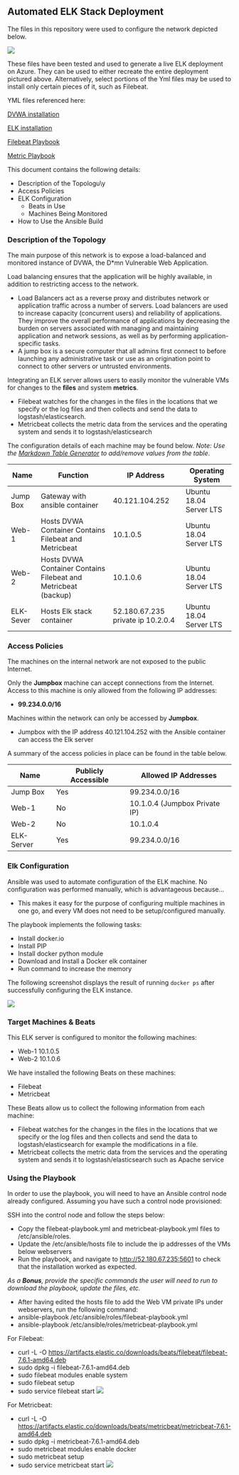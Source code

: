 ## Automated ELK Stack Deployment

The files in this repository were used to configure the network depicted below.

![](./Images/Unit_13.png)

These files have been tested and used to generate a live ELK deployment on Azure. They can be used to either recreate the entire deployment pictured above. Alternatively, select portions of the Yml files may be used to install only certain pieces of it, such as Filebeat.

YML files referenced here:

[DVWA installation](https://github.com/alishababbar13/CSBootCampt/blob/ffd5649f8ce560b493debba4d1ef21c684fec786/Ansible/DVWA-Installation.yml)

[ELK installation](https://github.com/alishababbar13/CSBootCampt/blob/ffd5649f8ce560b493debba4d1ef21c684fec786/Ansible/ELK-Installation.yml)

[Filebeat Playbook](https://github.com/alishababbar13/CSBootCampt/blob/f410143f2f4ac7a3a8561f0d6a5c9b8ba9e4b185/Ansible/roles/filebeat-playbook.yml)

[Metric Playbook](https://github.com/alishababbar13/CSBootCampt/blob/ffd5649f8ce560b493debba4d1ef21c684fec786/Ansible/roles/metricbeat-playbook.yml)


This document contains the following details:
- Description of the Topologu\y
- Access Policies
- ELK Configuration
  - Beats in Use
  - Machines Being Monitored
- How to Use the Ansible Build


### Description of the Topology

The main purpose of this network is to expose a load-balanced and monitored instance of DVWA, the D*mn Vulnerable Web Application.

Load balancing ensures that the application will be highly available, in addition to restricting access to the network.
- Load Balancers act as a reverse proxy and distributes network or application traffic across a number of servers. Load balancers are used to increase capacity (concurrent users) and reliability of applications. They improve the overall performance of applications by decreasing the burden on servers associated with managing and maintaining application and network sessions, as well as by performing application-specific tasks.
- A jump box is a secure computer that all admins first connect to before launching any administrative task or use as an origination point to connect to other servers or untrusted environments.

Integrating an ELK server allows users to easily monitor the vulnerable VMs for changes to the **files** and system **metrics**.
- Filebeat watches for the changes in the files in the locations that we specify or the log files and then collects and send the data to logstash/elasticsearch.
- Metricbeat collects the metric data from the services and the operating system and sends it to logstash/elasticsearch

The configuration details of each machine may be found below.
_Note: Use the [Markdown Table Generator](http://www.tablesgenerator.com/markdown_tables) to add/remove values from the table_.

| Name     | Function | IP Address | Operating System |
|----------|----------|------------|------------------|
| Jump Box | Gateway with ansible container |40.121.104.252| Ubuntu 18.04 Server LTS |
| Web-1    | Hosts DVWA Container Contains Filebeat and Metricbeat| 10.1.0.5 |  Ubuntu 18.04 Server LTS |
| Web-2    | Hosts DVWA Container Contains Filebeat and Metricbeat (backup) | 10.1.0.6 | Ubuntu 18.04 Server LTS |
| ELK-Sever | Hosts Elk stack container| 52.180.67.235  private ip 10.2.0.4 |  Ubuntu 18.04 Server LTS |

### Access Policies

The machines on the internal network are not exposed to the public Internet. 

Only the **Jumpbox** machine can accept connections from the Internet. Access to this machine is only allowed from the following IP addresses:
- **99.234.0.0/16**

Machines within the network can only be accessed by **Jumpbox**.
- Jumpbox with the IP address 40.121.104.252 with the Ansible container can access the Elk server

A summary of the access policies in place can be found in the table below.

| Name     | Publicly Accessible | Allowed IP Addresses |
|----------|---------------------|----------------------|
| Jump Box | Yes              | 99.234.0.0/16    |
| Web-1   | No                    |  10.1.0.4 (Jumpbox Private IP)  |
| Web-2   |   No                  |  10.1.0.4         |
| ELK-Server   |   Yes      |   99.234.0.0/16    |


### Elk Configuration

Ansible was used to automate configuration of the ELK machine. No configuration was performed manually, which is advantageous because...
- This makes it easy for the purpose of configuring multiple machines in one go, and every VM does not need to be setup/configured manually.

The playbook implements the following tasks:
- Install docker.io
- Install PIP
- Install docker python module
- Download and Install a Docker elk container
- Run command to increase the memory

The following screenshot displays the result of running `docker ps` after successfully configuring the ELK instance.

![](./Images/21E736C8-64BB-4B5A-801A-2B85F32C173D.png)

### Target Machines & Beats
This ELK server is configured to monitor the following machines:
- Web-1 10.1.0.5
- Web-2 10.1.0.6

We have installed the following Beats on these machines:
- Filebeat
- Metricbeat

These Beats allow us to collect the following information from each machine:
- Filebeat watches for the changes in the files in the locations that we specify or the log files and then collects and send the data to logstash/elasticsearch for example the modifications in a file.
- Metricbeat collects the metric data from the services and the operating system and sends it to logstash/elasticsearch such as Apache service

### Using the Playbook
In order to use the playbook, you will need to have an Ansible control node already configured. Assuming you have such a control node provisioned: 

SSH into the control node and follow the steps below:
- Copy the filebeat-playbook.yml and metricbeat-playbook.yml files to /etc/ansible/roles.
- Update the /etc/ansible/hosts file to include the ip addresses of the VMs below webservers
- Run the playbook, and navigate to http://52.180.67.235:5601 to check that the installation worked as expected.

_As a **Bonus**, provide the specific commands the user will need to run to download the playbook, update the files, etc._
- After having edited the hosts file to add the Web VM private IPs under webservers, run the following command:
- ansible-playbook /etc/ansible/roles/filebeat-playbook.yml
- ansible-playbook /etc/ansible/roles/metricbeat-playbook.yml

For Filebeat:
- curl -L -O https://artifacts.elastic.co/downloads/beats/filebeat/filebeat-7.6.1-amd64.deb
- sudo dpkg -i filebeat-7.6.1-amd64.deb
- sudo filebeat modules enable system
- sudo filebeat setup
- sudo service filebeat start
![](https://github.com/alishababbar13/CSBootCampt/blob/174dacf545c5afe447ededdfefa5ea89a41d38bb/Images/Kibana-filebeat.png)

For Metricbeat:
- curl -L -O https://artifacts.elastic.co/downloads/beats/metricbeat/metricbeat-7.6.1-amd64.deb
- sudo dpkg -i metricbeat-7.6.1-amd64.deb
- sudo metricbeat modules enable docker
- sudo metricbeat setup
- sudo service metricbeat start
![](https://github.com/alishababbar13/CSBootCampt/blob/174dacf545c5afe447ededdfefa5ea89a41d38bb/Images/kibana-metricbeat.png)
